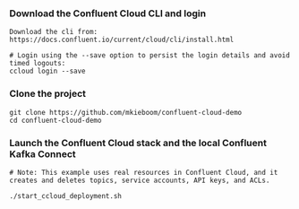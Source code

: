 

### Download the Confluent Cloud CLI and login
```
Download the cli from: https://docs.confluent.io/current/cloud/cli/install.html

# Login using the --save option to persist the login details and avoid timed logouts:
ccloud login --save
```

### Clone the project
```
git clone https://github.com/mkieboom/confluent-cloud-demo
cd confluent-cloud-demo
```

### Launch the Confluent Cloud stack and the local Confluent Kafka Connect
```
# Note: This example uses real resources in Confluent Cloud, and it creates and deletes topics, service accounts, API keys, and ACLs.

./start_ccloud_deployment.sh
```
